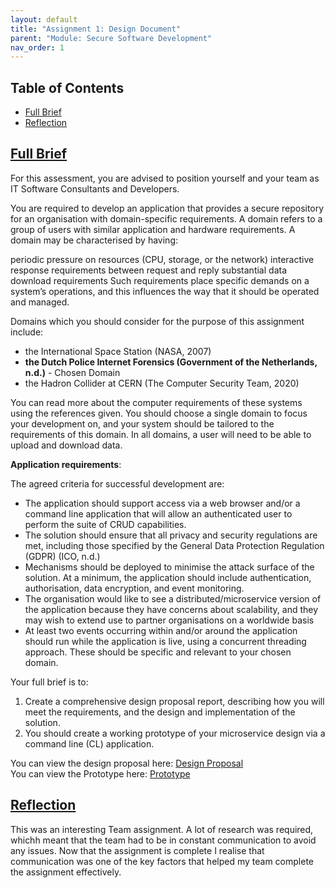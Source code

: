 ```yaml
---
layout: default
title: "Assignment 1: Design Document"
parent: "Module: Secure Software Development"
nav_order: 1
---
```


## Table of Contents
- [Full Brief](#full-brief) 
- [Reflection](#reflection)


## [Full Brief](#full-brief) 
For this assessment, you are advised to position yourself and your team as IT Software Consultants and Developers.

You are required to develop an application that provides a secure repository for an organisation with domain-specific requirements. A domain refers to a group of users with similar application and hardware requirements. A domain may be characterised by having:   

periodic pressure on resources (CPU, storage, or the network)
interactive response requirements between request and reply
substantial data download requirements
Such requirements place specific demands on a system’s operations, and this influences the way that it should be operated and managed.

Domains which you should consider for the purpose of this assignment include:

- the International Space Station (NASA, 2007)
- **the Dutch Police Internet Forensics (Government of the Netherlands, n.d.)** - Chosen Domain
- the Hadron Collider at CERN (The Computer Security Team, 2020)

You can read more about the computer requirements of these systems using the references given. You should choose a single domain to focus your development on, and your system should be tailored to the requirements of this domain. In all domains, a user will need to be able to upload and download data.

**Application requirements**: 

The agreed criteria for successful development are:

- The application should support access via a web browser and/or a command line application that will allow an authenticated user to perform the suite of CRUD capabilities.
- The solution should ensure that all privacy and security regulations are met, including those specified by the General Data Protection Regulation (GDPR) (ICO, n.d.)
- Mechanisms should be deployed to minimise the attack surface of the solution. At a minimum, the application should include authentication, authorisation, data encryption, and event monitoring. 
- The organisation would like to see a distributed/microservice version of the application because they have concerns about scalability, and they may wish to extend use to partner organisations on a worldwide basis
- At least two events occurring within and/or around the application should run while the application is live, using a concurrent threading approach. These should be specific and relevant to your chosen domain.  

Your full brief is to:

1. Create a comprehensive design proposal report, describing how you will meet the requirements, and the design and implementation of the solution.
2. You should create a working prototype of your microservice design via a command line (CL) application.

You can view the design proposal here: [Design Proposal](https://github.com/alesteka/SSD/blob/main/designProposal/Dutch%20Police%20Forensics%20Domain.pdf)   
You can view the Prototype here: [Prototype](https://github.com/alesteka/SSD/tree/main/appPrototype)



## [Reflection](#reflection)
This was an interesting Team assignment. A lot of research was required, whichh meant that the team had to be in constant communication to avoid any issues. Now that the assignment is complete I realise that communication was one of the key factors that helped my team complete the assignment effectively. 
